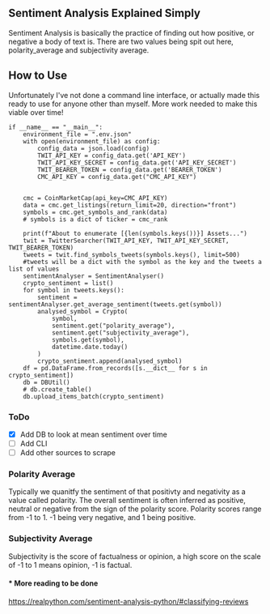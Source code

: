 ## Sentiment Analysis Explained Simply 

Sentiment Analysis is basically the practice of finding out how positive, or negative a body of text is.
There are two values being spit out here, polarity_average and subjectivity average.

## How to Use
Unfortunately I've not done a command line interface, or actually made this ready to use for anyone other than myself. More work needed to make this viable over time!
```
if __name__ == "__main__":
    environment_file = ".env.json"
    with open(environment_file) as config:
        config_data = json.load(config)
        TWIT_API_KEY = config_data.get('API_KEY')
        TWIT_API_KEY_SECRET = config_data.get('API_KEY_SECRET')
        TWIT_BEARER_TOKEN = config_data.get('BEARER_TOKEN')
        CMC_API_KEY = config_data.get("CMC_API_KEY")
    

    cmc = CoinMarketCap(api_key=CMC_API_KEY)
    data = cmc.get_listings(return_limit=20, direction="front")
    symbols = cmc.get_symbols_and_rank(data)
    # symbols is a dict of ticker = cmc_rank

    print(f"About to enumerate [{len(symbols.keys())}] Assets...")
    twit = TwitterSearcher(TWIT_API_KEY, TWIT_API_KEY_SECRET, TWIT_BEARER_TOKEN)
    tweets = twit.find_symbols_tweets(symbols.keys(), limit=500)
    #tweets will be a dict with the symbol as the key and the tweets a list of values
    sentimentAnalyser = SentimentAnalyser()
    crypto_sentiment = list()
    for symbol in tweets.keys():
        sentiment = sentimentAnalyser.get_average_sentiment(tweets.get(symbol))
        analysed_symbol = Crypto(
            symbol,
            sentiment.get("polarity_average"),
            sentiment.get("subjectivity_average"),
            symbols.get(symbol),
            datetime.date.today()
        )
        crypto_sentiment.append(analysed_symbol)
    df = pd.DataFrame.from_records([s.__dict__ for s in crypto_sentiment])
    db = DBUtil()
    # db.create_table()
    db.upload_items_batch(crypto_sentiment)
```

### ToDo
- [x] Add DB to look at mean sentiment over time
- [ ] Add CLI
- [ ] Add other sources to scrape

### Polarity Average
Typically we quanitfy the sentiment of that positivty and negativity as a value called polarity. The overall sentiment is often inferred as positive, neutral or negative from the sign of the polarity score.
Polarity scores range from -1 to 1. -1 being very negative, and 1 being positive.


### Subjectivity Average
Subjectivity is the score of factualness or opinion, a high score on the scale of -1 to 1 means opinion, -1 is factual.

#### * More reading to be done 
https://realpython.com/sentiment-analysis-python/#classifying-reviews

